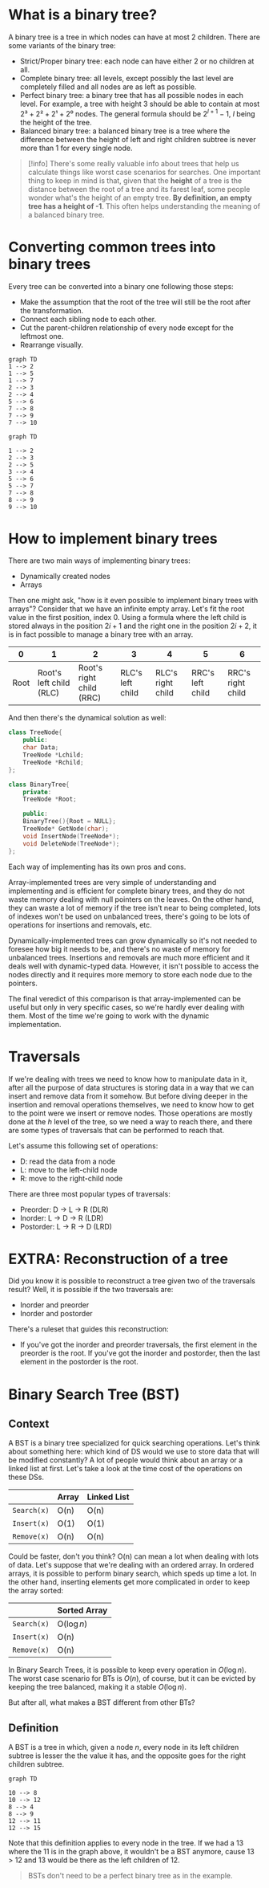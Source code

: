 # What is a binary tree?

A binary tree is a tree in which nodes can have at most 2 children. There are some variants of the binary tree:

- Strict/Proper binary tree: each node can have either 2 or no children at all.
- Complete binary tree: all levels, except possibly the last level are completely filled and all nodes are as left as possible.
- Perfect binary tree: a binary tree that has all possible nodes in each level. For example, a tree with height 3 should be able to contain at most $2³ + 2² + 2¹ + 2⁰$ nodes. The general formula should be $2^{l+1} - 1$, $l$ being the height of the tree.
- Balanced binary tree: a balanced binary tree is a tree where the difference between the height of left and right children subtree is never more than 1 for every single node.

>[!info]
>There's some really valuable info about trees that help us calculate things like worst case scenarios for searches. One important thing to keep in mind is that, given that the **height** of a tree is the distance between the root of a tree and its farest leaf, some people wonder what's the height of an empty tree. **By definition, an empty tree has a height of -1**. This often helps understanding the meaning of a balanced binary tree.

# Converting common trees into binary trees

Every tree can be converted into a binary one following those steps:

- Make the assumption that the root of the tree will still be the root after the transformation.
- Connect each sibling node to each other.
- Cut the parent-children relationship of every node except for the leftmost one.
- Rearrange visually.

```mermaid
graph TD
1 --> 2
1 --> 5
1 --> 7
2 --> 3
2 --> 4
5 --> 6
7 --> 8
7 --> 9
7 --> 10
```

```mermaid
graph TD

1 --> 2
2 --> 3
2 --> 5
3 --> 4
5 --> 6
5 --> 7
7 --> 8
8 --> 9
9 --> 10
```


# How to implement binary trees

There are two main ways of implementing binary trees:
- Dynamically created nodes
- Arrays

Then one might ask, "how is it even possible to implement binary trees with arrays"? Consider that we have an infinite empty array. Let's fit the root value in the first position, index 0. Using a formula where the left child is stored always in the position $2i + 1$ and the right one in the position $2i + 2$, it is in fact possible to manage a binary tree with an array.

|0|1|2|3|4|5|6|
|----|----|----|----|----|----|----|
| Root | Root's left child (RLC) | Root's right child (RRC) | RLC's left child | RLC's right child | RRC's left child | RRC's right child|

And then there's the dynamical solution as well:

```cpp
class TreeNode{
	public:
	char Data;
	TreeNode *Lchild;
	TreeNode *Rchild;
};

class BinaryTree{
	private:
	TreeNode *Root;

	public:
	BinaryTree(){Root = NULL};
	TreeNode* GetNode(char);
	void InsertNode(TreeNode*);
	void DeleteNode(TreeNode*);
};
```

Each way of implementing has its own pros and cons.

Array-implemented trees are very simple of understanding and implementing and is efficient for complete binary trees, and they do not waste memory dealing with null pointers on the leaves. On the other hand, they can waste a lot of memory if the tree isn't near to being completed, lots of indexes won't be used on unbalanced trees, there's going to be lots of operations for insertions and removals, etc.

Dynamically-implemented trees can grow dynamically so it's not needed to foresee how big it needs to be, and there's no waste of memory for unbalanced trees. Insertions and removals are much more efficient and it deals well with dynamic-typed data. However, it isn't possible to access the nodes directly and it requires more memory to store each node due to the pointers.

The final veredict of this comparison is that array-implemented can be useful but only in very specific cases, so we're hardly ever dealing with them. Most of the time we're going to work with the dynamic implementation.

# Traversals

If we're dealing with trees we need to know how to manipulate data in it, after all the purpose of data structures is storing data in a way that we can insert and remove data from it somehow. But before diving deeper in the insertion and removal operations themselves, we need to know how to get to the point were we insert or remove nodes.
Those operations are mostly done at the $h$ level of the tree, so we need a way to reach there, and there are some types of traversals that can be performed to reach that.

Let's assume this following set of operations:

- D: read the data from a node
- L: move to the left-child node
- R: move to the right-child node

There are three most popular types of traversals:

- Preorder: D -> L -> R (DLR)
- Inorder: L -> D -> R (LDR)
- Postorder: L -> R -> D (LRD)

# EXTRA: Reconstruction of a tree

Did you know it is possible to reconstruct a tree given two of the traversals result? Well, it is possible if the two traversals are:

- Inorder and preorder
- Inorder and postorder

There's a ruleset that guides this reconstruction:

- If you've got the inorder and preorder traversals, the first element in the preorder is the root. If you've got the inorder and postorder, then the last element in the postorder is the root.



# Binary Search Tree (BST)

## Context

A BST is a binary tree specialized for quick searching operations.
Let's think about something here: which kind of DS would we use to store data that will be modified constantly? A lot of people would think about an array or a linked list at first. Let's take a look at the time cost of the operations on these DSs.

| |Array|Linked List|
|---|---|---|
|`Search(x)`|O(n)|O(n)|
|`Insert(x)`| O(1)|O(1)|
|`Remove(x)`|O(n)|O(n)|

Could be faster, don't you think? O(n) can mean a lot when dealing with lots of data.
Let's suppose that we're dealing with an ordered array. In ordered arrays, it is possible to perform binary search, which speds up time a lot. In the other hand, inserting elements get more complicated in order to keep the array sorted:

| |Sorted Array|
|---|---|
|`Search(x)`|O($\log{n}$)|
|`Insert(x)`| O(n)|
|`Remove(x)`|O(n)|

In Binary Search Trees, it is possible to keep every operation in $O(\log{n})$. The worst case scenario for BTs is $O(n)$, of course, but it can be evicted by keeping the tree balanced, making it a stable $O(\log{n})$.

But after all, what makes a BST different from other BTs?

## Definition

A BST is a tree in which, given a node $n$, every node in its left children subtree is lesser the the value it has, and the opposite goes for the right children subtree.

```mermaid
graph TD

10 --> 8
10 --> 12
8 --> 4
8 --> 9
12 --> 11
12 --> 15
```
Note that this definition applies to every node in the tree. If we had a 13 where the 11 is in the graph above, it wouldn't be a BST anymore, cause 13 > 12 and 13 would be there as the left children of 12.

> BSTs don't need to be a perfect binary tree as in the example.






